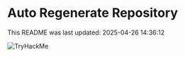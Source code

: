 # Auto Regenerate Repository

This README was last updated: 2025-04-26 14:36:12

 ![TryHackMe](https://tryhackme.com/badge/533634)